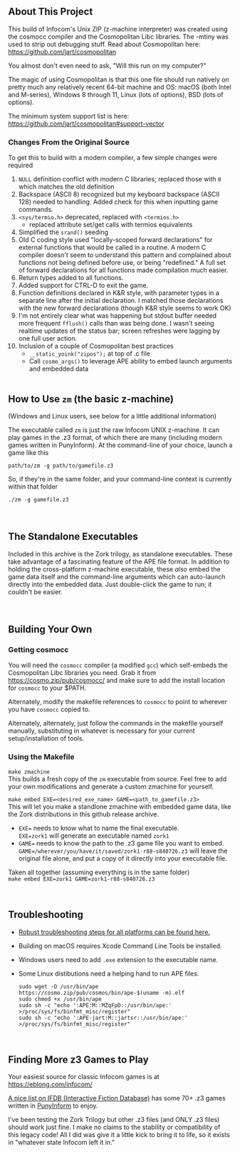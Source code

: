 ## About This Project
This build of Infocom's Unix ZIP (z-machine interpreter) was created using the cosmocc compiler and the Cosmopolitan Libc libraries. The -mtiny was used to strip out debugging stuff. Read about Cosmopolitan here: https://github.com/jart/cosmopolitan

You almost don't even need to ask, "Will this run on my computer?"

The magic of using Cosmopolitan is that this one file should run natively on pretty much any relatively recent 64-bit machine and OS: macOS (both Intel and M-series), Windows 8 through 11, Linux (lots of options), BSD (lots of options).

The minimum system support list is here: https://github.com/jart/cosmopolitan#support-vector

### Changes From the Original Source
To get this to build with a modern compiler, a few simple changes were required
1. `NULL` definition conflict with modern C libraries; replaced those with `0` which matches the old definition
1. Backspace (ASCII 8) recognized but my keyboard backspace (ASCII 128) needed to handling. Added check for this when inputting game commands.
1. `<sys/termio.h>` deprecated, replaced with `<termios.h>`
    - replaced attribute set/get calls with termios equivalents
1. Simplified the `srand()` seeding
1. Old C coding style used "locally-scoped forward declarations" for external functions that would be called in a routine. A modern C compiler doesn't seem to understand this pattern and complained about functions not being defined before use, or being "redefined." A full set of forward declarations for all functions made compilation much easier.
1. Return types added to all functions.
1. Added support for CTRL-D to exit the game.
1. Function definitions declared in K&R style, with parameter types in a separate line after the initial declaration. I matched those declarations with the new forward declarations (though K&R style seems to work OK)
1. I'm not entirely clear what was happening but stdout buffer needed more frequent `fflush()` calls than was being done. I wasn't seeing realtime updates of the status bar; screen refreshes were lagging by one full user action.
1. Inclusion of a couple of Cosmopolitan best practices
    - `__static_yoink("zipos");` at top of .c file
    - Call `cosmo_args()` to leverage APE ability to embed launch arguments and embedded data
<br><br>
## How to Use `zm` (the basic z-machine)

(Windows and Linux users, see below for a little additional information)

The executable called `zm` is just the raw Infocom UNIX z-machine. It can play games in the .z3 format, of which there are many (including modern games written in PunyInform). At the command-line of your choice, launch a game like this

`path/to/zm -g path/to/gamefile.z3`

So, if they're in the same folder, and your command-line context is currently within that folder

`./zm -g gamefile.z3`
<br><br><br>
## The Standalone Executables

Included in this archive is the Zork trilogy, as standalone executables. These take advantage of a fascinating feature of the APE file format. In addition to holding the cross-platform z-machine executable, these *also* embed the game data itself and the command-line arguments which can auto-launch directly into the embedded data. Just double-click the game to run; it couldn't be easier.
<br><br><br>

## Building Your Own

### Getting cosmocc
You will need the `cosmocc` compiler (a modified `gcc`) which self-embeds the Cosmopolitan Libc libraries you need. Grab it from https://cosmo.zip/pub/cosmocc/ and make sure to add the install location for `cosmocc` to your $PATH.

Alternately, modify the makefile references to `cosmocc` to point to wherever you have `cosmocc` copied to.

Alternately, alternately, just follow the commands in the makefile yourself manually, substituting in whatever is necessary for your current setup/installation of tools.


### Using the Makefile

`make zmachine`<br>
This builds a fresh copy of the `zm` executable from source. Feel free to add your own modifications and generate a custom zmachine for yourself.

`make embed EXE=<desired_exe_name> GAME=<path_to_gamefile.z3>`<br>
This will let you make a standlone zmachine with embedded game data, like the Zork distributions in this github release archive.

- `EXE=` needs to know what to name the final executable.<br>`EXE=zork1` will generate an executable named `zork1`
- `GAME=` needs to know the path to the .z3 game file you want to embed.<br>`GAME=/wherever/you/have/it/saved/zork1-r88-s840726.z3` will leave the original file alone, and put a copy of it directly into your executable file.

Taken all together (assuming everything is in the same folder)<br>
`make embed EXE=zork1 GAME=zork1-r88-s840726.z3`

<br>

## Troubleshooting

- [Robust troubleshooting steps for all platforms can be found here.](https://github.com/Mozilla-Ocho/llamafile/?tab=readme-ov-file#gotchas-and-troubleshooting)
- Building on macOS requires Xcode Command Line Tools be installed.
- Windows users need to add `.exe` extension to the executable name.
- Some Linux distibutions need a helping hand to run APE files.

    ```
    sudo wget -O /usr/bin/ape https://cosmo.zip/pub/cosmos/bin/ape-$(uname -m).elf
    sudo chmod +x /usr/bin/ape
    sudo sh -c "echo ':APE:M::MZqFpD::/usr/bin/ape:' >/proc/sys/fs/binfmt_misc/register"
    sudo sh -c "echo ':APE-jart:M::jartsr::/usr/bin/ape:' >/proc/sys/fs/binfmt_misc/register"
    ``` 
<br>

## Finding More z3 Games to Play
Your easiest source for classic Infocom games is at https://eblong.com/infocom/

[A nice list on IFDB (Interactive Fiction Database)](https://ifdb.org/search?searchfor=tag%3Apunyinform&sortby=&pg=all) has some 70+ .z3 games written in [PunyInform](https://github.com/johanberntsson/PunyInform?tab=readme-ov-file) to enjoy.

I've been testing the Zork Trilogy but other .z3 files (and ONLY .z3 files) should work just fine. I make no claims to the stability or compatibility of this legacy code! All I did was give it a little kick to bring it to life, so it exists in "whatever state Infocom left it in."

